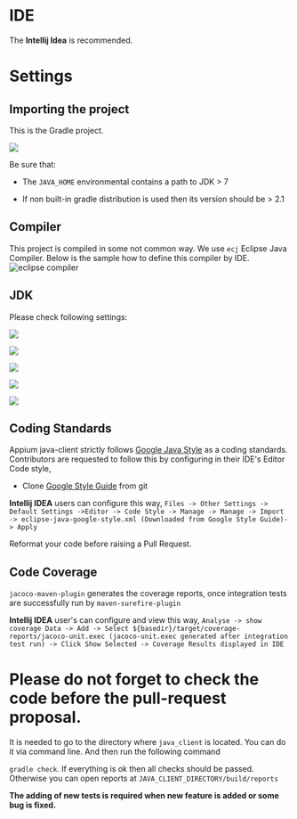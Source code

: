 # IDE

The **Intellij Idea** is recommended.

# Settings 

## Importing the project

This is the Gradle project. 

![](https://cloud.githubusercontent.com/assets/4927589/18324097/6141ef7c-7543-11e6-8661-81d631615502.png)

Be sure that:

- The `JAVA_HOME` environmental contains a path to JDK > 7

- If non built-in gradle distribution is used then its version should be > 2.1

## Compiler

This project is compiled in some not common way. We use `ecj` Eclipse Java Compiler. Below is the sample how to define this compiler by IDE.
![eclipse compiler](https://cloud.githubusercontent.com/assets/4927589/14228367/6fce184e-f91b-11e5-837c-2673446d24ea.png)

## JDK 

Please check following settings: 

![](https://cloud.githubusercontent.com/assets/4927589/18324490/7ffd3ba4-7545-11e6-9f22-eb028737283c.png)

![](https://cloud.githubusercontent.com/assets/4927589/18324593/f5254e3a-7545-11e6-85c5-e4c491ee268d.png)

![](https://cloud.githubusercontent.com/assets/4927589/18324648/3f4635a6-7546-11e6-966c-2949059968ac.png)

![](https://cloud.githubusercontent.com/assets/4927589/18324760/cbca4aee-7546-11e6-8cfb-e86d8018be6a.png)

![](https://cloud.githubusercontent.com/assets/4927589/18324835/2e3bfc04-7547-11e6-8f5e-981aea8f1771.png)

## Coding Standards

Appium java-client strictly follows [Google Java Style](https://google.github.io/styleguide/javaguide.html) as a coding standards. Contributors are requested to follow this by configuring in their IDE's Editor Code style,

* Clone [Google Style Guide](https://github.com/google/styleguide.git) from git

**Intellij IDEA** users can configure this way,
`Files -> Other Settings -> Default Settings ->Editor -> Code Style -> Manage -> Manage -> Import -> eclipse-java-google-style.xml (Downloaded from Google Style Guide)-> Apply`

Reformat your code before raising a Pull Request.


## Code Coverage

`jacoco-maven-plugin` generates the coverage reports, once integration tests are successfully run by `maven-surefire-plugin`

**Intellij IDEA** user's can configure and view this way,
`Analyse -> show coverage Data -> Add -> Select ${basedir}/target/coverage-reports/jacoco-unit.exec (jacoco-unit.exec generated after integration test run) -> Click Show Selected -> Coverage Results displayed in IDE`

# Please do not forget to check the code before the pull-request proposal. 

It is needed to go to the directory where `java_client` is located. You can do it via command line. And then run the following command

`gradle check`. If everything is ok then all checks should be passed. Otherwise you can open reports at `JAVA_CLIENT_DIRECTORY/build/reports`

**The adding of new tests is required when new feature is added or some bug is fixed.**